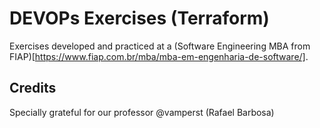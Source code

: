 # DEVOPs Exercises (Terraform)
Exercises developed and practiced at a (Software Engineering MBA from FIAP)[https://www.fiap.com.br/mba/mba-em-engenharia-de-software/].

## Credits
Specially grateful for our professor @vamperst (Rafael Barbosa)